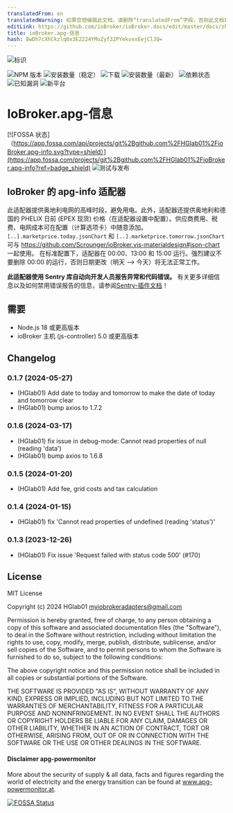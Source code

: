 ```yaml
---
translatedFrom: en
translatedWarning: 如果您想编辑此文档，请删除“translatedFrom”字段，否则此文档将再次自动翻译
editLink: https://github.com/ioBroker/ioBroker.docs/edit/master/docs/zh-cn/adapterref/iobroker.apg-info/README.md
title: ioBroker.apg-信息
hash: 8wDh7cXhCkzlq0x3E2224YMuZyf32PYekvxxEejClJQ=
---
```

![标识](../../../en/adapterref/iobroker.apg-info/admin/apg-info.png)

![NPM 版本](http://img.shields.io/npm/v/iobroker.apg-info.svg)
![安装数量（稳定）](http://iobroker.live/badges/apg-info-stable.svg)
![下载](https://img.shields.io/npm/dm/iobroker.apg-info.svg)
![安装数量（最新）](http://iobroker.live/badges/apg-info-installed.svg)
![依赖状态](https://img.shields.io/librariesio/release/npm/iobroker.apg-info)
![已知漏洞](https://snyk.io/test/github/HGlab01/ioBroker.apg-info/badge.svg)
![新平台](https://nodei.co/npm/iobroker.apg-info.png?downloads=true)

# IoBroker.apg-信息
[![FOSSA 状态]（https://app.fossa.com/api/projects/git%2Bgithub.com%2FHGlab01%2FioBroker.apg-info.svg?type=shield）](https://app.fossa.com/projects/git%2Bgithub.com%2FHGlab01%2FioBroker.apg-info?ref=badge_shield) ![测试与发布](https://github.com/HGlab01/ioBroker.apg-info/workflows/Test%20and%20Release/badge.svg)

## IoBroker 的 apg-info 适配器
此适配器提供奥地利电网的高峰时段，避免用电。此外，适配器还提供奥地利和德国的 PHELIX 日前 (EPEX 现货) 价格（在适配器设置中配置）。供应商费用、税费、电网成本可在配置（计算选项卡）中随意添加。
`[..].marketprice.today.jsonChart` 和 `[..].marketprice.tomorrow.jsonChart` 可与 https://github.com/Scrounger/ioBroker.vis-materialdesign#json-chart 一起使用。
在标准配置下，适配器在 00:00、13:00 和 15:00 运行。强烈建议不要删除 00:00 的运行，否则日期更改（明天 --> 今天）将无法正常工作。

**此适配器使用 Sentry 库自动向开发人员报告异常和代码错误。** 有关更多详细信息以及如何禁用错误报告的信息，请参阅[Sentry-插件文档](https://github.com/ioBroker/plugin-sentry#plugin-sentry)！

## 需要
* Node.js 18 或更高版本
* ioBroker 主机 (js-controller) 5.0 或更高版本

## Changelog
<!--
    Placeholder for the next version (at the beginning of the line):
    ### __WORK IN PROGRESS__
-->
### 0.1.7 (2024-05-27)
* (HGlab01) Add date to today and tomorrow to make the date of today and tomorrow clear
* (HGlab01) bump axios to 1.7.2

### 0.1.6 (2024-03-17)
* (HGlab01) fix issue in debug-mode: Cannot read properties of null (reading 'data')
* (HGlab01) bump axios to 1.6.8

### 0.1.5 (2024-01-20)
* (HGlab01) Add fee, grid costs and tax calculation

### 0.1.4 (2024-01-15)
* (HGlab01) fix 'Cannot read properties of undefined (reading 'status')'

### 0.1.3 (2023-12-26)
* (HGlab01) Fix issue 'Request failed with status code 500' (#170)

## License
MIT License

Copyright (c) 2024 HGlab01 <myiobrokeradapters@gmail.com>

Permission is hereby granted, free of charge, to any person obtaining a copy
of this software and associated documentation files (the "Software"), to deal
in the Software without restriction, including without limitation the rights
to use, copy, modify, merge, publish, distribute, sublicense, and/or sell
copies of the Software, and to permit persons to whom the Software is
furnished to do so, subject to the following conditions:

The above copyright notice and this permission notice shall be included in all
copies or substantial portions of the Software.

THE SOFTWARE IS PROVIDED "AS IS", WITHOUT WARRANTY OF ANY KIND, EXPRESS OR
IMPLIED, INCLUDING BUT NOT LIMITED TO THE WARRANTIES OF MERCHANTABILITY,
FITNESS FOR A PARTICULAR PURPOSE AND NONINFRINGEMENT. IN NO EVENT SHALL THE
AUTHORS OR COPYRIGHT HOLDERS BE LIABLE FOR ANY CLAIM, DAMAGES OR OTHER
LIABILITY, WHETHER IN AN ACTION OF CONTRACT, TORT OR OTHERWISE, ARISING FROM,
OUT OF OR IN CONNECTION WITH THE SOFTWARE OR THE USE OR OTHER DEALINGS IN THE
SOFTWARE.

#### Disclaimer apg-powermonitor
More about the security of supply & all data, facts and figures regarding the world of electricity and the energy transition can be found at www.apg-powermonitor.at.


[![FOSSA Status](https://app.fossa.com/api/projects/git%2Bgithub.com%2FHGlab01%2FioBroker.apg-info.svg?type=large)](https://app.fossa.com/projects/git%2Bgithub.com%2FHGlab01%2FioBroker.apg-info?ref=badge_large)